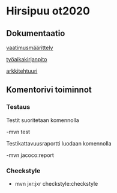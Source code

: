 # Hirsipuu ot2020


## Dokumentaatio

[vaatimusmäärittely](https://github.com/SakuKosonen/ot-harjoitustyo2020/blob/master/dokumentaatio/vaatimusm%C3%A4%C3%A4rittely.md)

[työaikakirjanpito](https://github.com/SakuKosonen/ot-harjoitustyo2020/blob/master/dokumentaatio/ty%C3%B6aikakirjanpito.md)

[arkkitehtuuri](https://github.com/SakuKosonen/ot-harjoitustyo2020/blob/master/dokumentaatio/arkkitehtuuri.md)

## Komentorivi toiminnot

### Testaus

Testit suoritetaan komennolla 

-mvn test

Testikattavuusraportti luodaan komennolla

-mvn jacoco:report

### Checkstyle

- mvn jxr:jxr checkstyle:checkstyle





